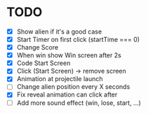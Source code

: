 # TODO


- [x] Show alien if it's a good case
- [x] Start Timer on first click (startTime === 0)
- [x] Change Score
- [x] When win show Win screen after 2s
- [x] Code Start Screen
- [x] Click (Start Screen) -> remove screen
- [x] Animation at projectile launch 
- [ ] Change alien position every X seconds 
- [x] Fix reveal animation can click after
- [ ] Add more sound effect (win, lose, start, ...)